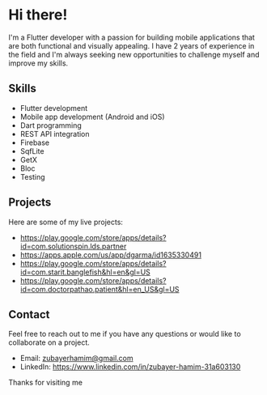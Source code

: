# Hi there!

I'm a Flutter developer with a passion for building mobile applications that are both functional and visually appealing. I have 2 years of experience in the field and I'm always seeking new opportunities to challenge myself and improve my skills.

## Skills
- Flutter development
- Mobile app development (Android and iOS)
- Dart programming
- REST API integration
- Firebase
- SqfLite
- GetX
- Bloc
- Testing

## Projects
Here are some of my live projects:

- https://play.google.com/store/apps/details?id=com.solutionspin.lds.partner
- https://apps.apple.com/us/app/dgarma/id1635330491
- https://play.google.com/store/apps/details?id=com.starit.banglefish&hl=en&gl=US
- https://play.google.com/store/apps/details?id=com.doctorpathao.patient&hl=en_US&gl=US

## Contact
Feel free to reach out to me if you have any questions or would like to collaborate on a project.
- Email:  zubayerhamim@gmail.com
- LinkedIn: https://www.linkedin.com/in/zubayer-hamim-31a603130

Thanks for visiting me
